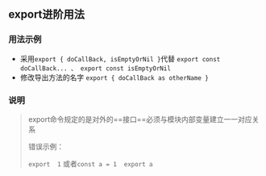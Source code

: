 ## export进阶用法

### 用法示例

* 采用`export { doCallBack, isEmptyOrNil }`代替 `export const doCallBack... 、 export const isEmptyOrNil`
* 修改导出方法的名字 `export { doCallBack as otherName }`

### 说明

> export命令规定的是对外的==接口==必须与模块内部变量建立一一对应关系
>
> 错误示例：
>
> `export  1` 或者`const a = 1  export a` 



